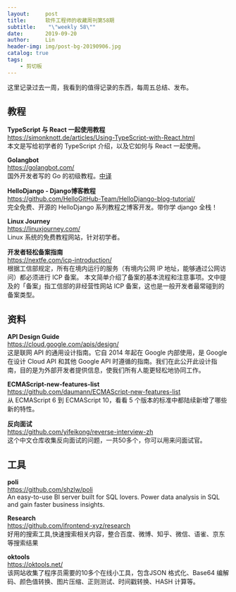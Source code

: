```yaml
---
layout:     post
title:      软件工程师的收藏周刊第58期
subtitle:    "\"weekly 58\""
date:       2019-09-20
author:     Lin
header-img: img/post-bg-20190906.jpg
catalog: true
tags:
    - 剪切板
---
```


这里记录过去一周，我看到的值得记录的东西，每周五总结、发布。

## 教程

**TypeScript 与 React 一起使用教程**<br />
<https://simonknott.de/articles/Using-TypeScript-with-React.html><br />
本文是写给初学者的 TypeScript 介绍，以及它如何与 React 一起使用。

**Golangbot**<br />
<https://golangbot.com/><br />
国外开发者写的 Go 的初级教程。[中译](https://www.yuque.com/ksco/ogg7um)

**HelloDjango - Django博客教程**<br />
<https://github.com/HelloGitHub-Team/HelloDjango-blog-tutorial/><br />
完全免费、开源的 HelloDjango 系列教程之博客开发。带你学 django 全栈！

**Linux Journey**<br />
<https://linuxjourney.com/><br />
Linux 系统的免费教程网站，针对初学者。

**开发者轻松备案指南**<br />
<https://nextfe.com/icp-introduction/><br />
根据工信部规定，所有在境内运行的服务（有境内公网 IP 地址，能够通过公网访问）都必须进行 ICP 备案。 本文简单介绍了备案的基本流程和注意事项。文中提及的「备案」指工信部的非经营性网站 ICP 备案，这也是一般开发者最常碰到的备案类型。

## 资料

**API Design Guide**<br />
<https://cloud.google.com/apis/design/><br />
这是联网 API 的通用设计指南。它自 2014 年起在 Google 内部使用，是 Google 在设计 Cloud API 和其他 Google API 时遵循的指南。我们在此公开此设计指南，目的是为外部开发者提供信息，使我们所有人能更轻松地协同工作。

**ECMAScript-new-features-list**<br />
<https://github.com/daumann/ECMAScript-new-features-list><br />
从 ECMAScript 6 到 ECMAScript 10，看看 5 个版本的标准中都陆续新增了哪些新的特性。

**反向面试**<br />
<https://github.com/yifeikong/reverse-interview-zh><br />
这个中文仓库收集反向面试的问题，一共50多个，你可以用来问面试官。

## 工具

**poli**<br />
<https://github.com/shzlw/poli><br />
An easy-to-use BI server built for SQL lovers. Power data analysis in SQL and gain faster business insights.

**Research**<br />
<https://github.com/ifrontend-xyz/research><br />
好用的搜索工具,快速搜索相关内容，整合百度、微博、知乎、微信、语雀、京东等搜索结果

**oktools**<br />
<https://oktools.net/><br />
该网站收集了程序员需要的10多个在线小工具，包含JSON 格式化、Base64 编解码、颜色值转换、图片压缩、正则测试、时间戳转换、HASH 计算等。
